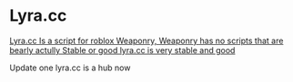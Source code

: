 # Lyra.cc

<p><a href="https://discord.gg/wPaT5wqBaW">Lyra.cc Is a script for roblox Weaponry, Weaponry has no scripts that are bearly actully Stable or good lyra.cc is very stable and good</a></p>
<p>Update one lyra.cc is a hub now</p>
